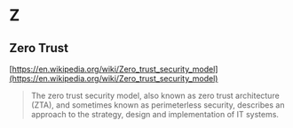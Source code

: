 # Z

## Zero Trust

[https://en.wikipedia.org/wiki/Zero_trust_security_model](https://en.wikipedia.org/wiki/Zero_trust_security_model)

> The zero trust security model, also known as zero trust architecture (ZTA), and sometimes known as perimeterless security, describes an approach to the strategy, design and implementation of IT systems.